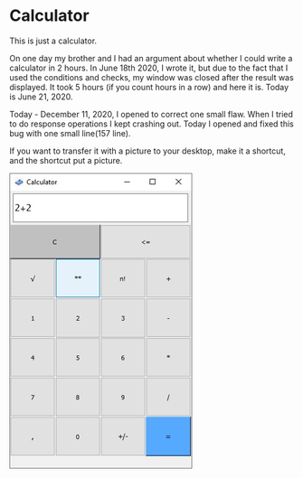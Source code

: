 # Calculator
This is just a calculator.

On one day my brother and I had an argument about whether I could write a calculator in 2 hours. In June 18th 2020, I wrote it, but due to the fact that I used the conditions and checks, my window was closed after the result was displayed.
It took 5 hours (if you count hours in a row) and here it is.
Today is June 21, 2020.

Today - December 11, 2020, I opened to correct one small flaw. When I tried to do response operations I kept crashing out. Today I opened and fixed this bug with one small line(157 line).

If you want to transfer it with a picture to your desktop, make it a shortcut, and the shortcut put a picture.

![calculator view](image/calculator_image.jpg)
